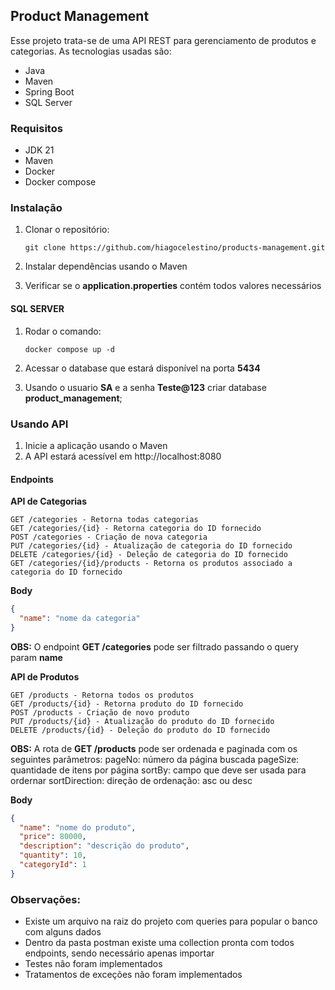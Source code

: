 ## Product Management


Esse projeto trata-se de uma API REST para gerenciamento de produtos e categorias. As tecnologias usadas são:
 - Java
 - Maven
 - Spring Boot
 - SQL Server

### Requisitos
- JDK 21
- Maven
- Docker
- Docker compose
### Instalação

1. Clonar o repositório:
    
    `git clone https://github.com/hiagocelestino/products-management.git`

2. Instalar dependências usando o Maven
3. Verificar se o **application.properties** contém todos valores necessários

#### **SQL SERVER**

1. Rodar o comando:

   `docker compose up -d`
2. Acessar o database que estará disponível na porta **5434**
3. Usando o usuario **SA** e a senha **Teste@123** criar database **product_management**;

### Usando API
1. Inicie a aplicação usando o Maven
2. A API estará acessível em http://localhost:8080


#### Endpoints

**API de Categorias**

```
GET /categories - Retorna todas categorias
GET /categories/{id} - Retorna categoria do ID fornecido
POST /categories - Criação de nova categoria
PUT /categories/{id} - Atualização de categoria do ID fornecido
DELETE /categories/{id} - Deleção de categoria do ID fornecido
GET /categories/{id}/products - Retorna os produtos associado a categoria do ID fornecido
```

**Body**
```JSON
{
  "name": "nome da categoria"
}
```

**OBS:** O endpoint **GET /categories** pode ser filtrado passando o query param **name**

**API de Produtos**

```
GET /products - Retorna todos os produtos
GET /products/{id} - Retorna produto do ID fornecido
POST /products - Criação de novo produto
PUT /products/{id} - Atualização do produto do ID fornecido
DELETE /products/{id} - Deleção do produto do ID fornecido
```
**OBS:** A rota de **GET /products** pode ser ordenada e paginada com os seguintes parâmetros:
pageNo: número da página buscada
pageSize: quantidade de itens por página
sortBy: campo que deve ser usada para ordernar
sortDirection: direção de ordenação: asc ou desc


**Body**
```JSON
{
  "name": "nome do produto",
  "price": 80000,
  "description": "descrição do produto",
  "quantity": 10,
  "categoryId": 1
}
```

### Observações:
   - Existe um arquivo na raiz do projeto com queries para popular o banco com alguns dados
   - Dentro da pasta postman existe uma collection pronta com todos endpoints, sendo necessário apenas importar
   - Testes não foram implementados
   - Tratamentos de exceções não foram implementados
   
